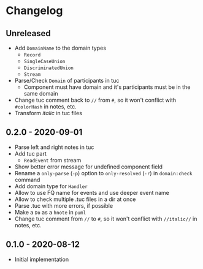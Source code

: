 # Changelog

<!-- There is always Unreleased section on the top. Subsections (Add, Changed, Fix, Removed) should be Add as needed. -->
## Unreleased
- Add `DomainName` to the domain types
    - `Record`
    - `SingleCaseUnion`
    - `DiscriminatedUnion`
    - `Stream`
- Parse/Check `Domain` of participants in tuc
    - Component must have domain and it's participants must be in the same domain
- Change tuc comment back to `//` from `#`, so it won't conflict with `#colorHash` in notes, etc.
- Transform *italic* in tuc files

## 0.2.0 - 2020-09-01
- Parse left and right notes in tuc
- Add tuc part
    - `ReadEvent` from stream
- Show better error message for undefined component field
- Rename a `only-parse` (`-p`) option to `only-resolved` (`-r`) in `domain:check` command
- Add domain type for `Handler`
- Allow to use FQ name for events and use deeper event name
- Allow to check multiple .tuc files in a dir at once
- Parse .tuc with more errors, if possible
- Make a `Do` as a `hnote` in `puml`
- Change tuc comment from `//` to `#`, so it won't conflict with `//italic//` in notes, etc.

## 0.1.0 - 2020-08-12
- Initial implementation
